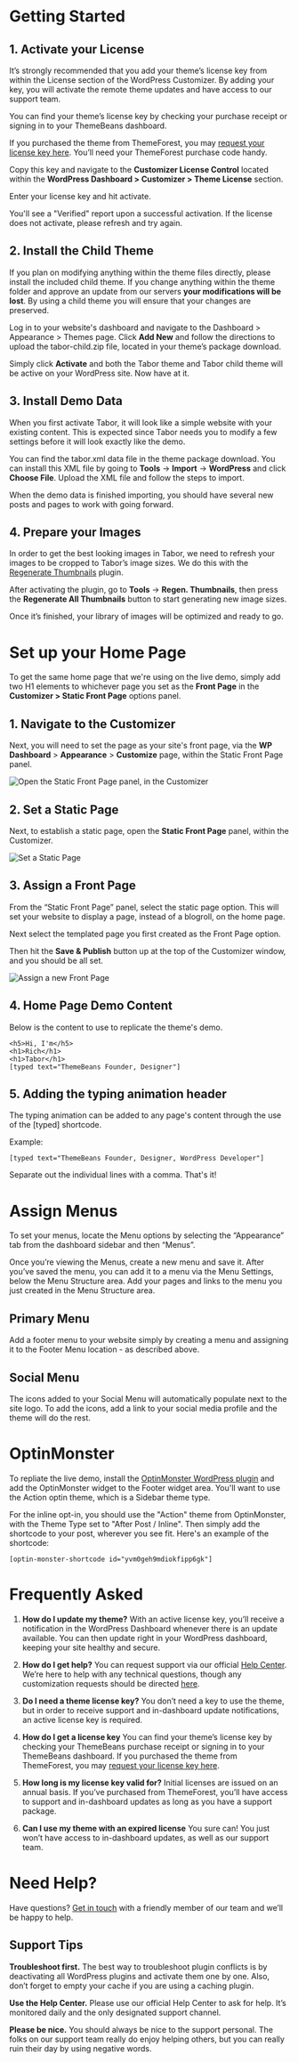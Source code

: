 

# Getting Started



## 1. Activate your License
It’s strongly recommended that you add your theme’s license key from within the License section of the WordPress Customizer. By adding your key, you will activate the remote theme updates and have access to our support team.

You can find your theme’s license key by checking your purchase receipt or signing in to your ThemeBeans dashboard.

If you purchased the theme from ThemeForest, you may [request your license key here][1]. You’ll need your ThemeForest purchase code handy.

Copy this key and navigate to the **Customizer License Control** located within the **WordPress Dashboard > Customizer > Theme License** section.

Enter your license key and hit activate.

You'll see a "Verified" report upon a successful activation. If the license does not activate, please refresh and try again.

## 2. Install the Child Theme
If you plan on modifying anything within the theme files directly, please install the included child theme. If you change anything within the theme folder and approve an update from our servers **your modifications will be lost**. By using a child theme you will ensure that your changes are preserved.

Log in to your website's dashboard and navigate to the Dashboard \> Appearance \> Themes page. Click **Add New** and follow the directions to upload the tabor-child.zip file, located in your theme’s package download.

Simply click **Activate** and both the Tabor theme and Tabor child theme will be active on your WordPress site. Now have at it.

## 3. Install Demo Data
When you first activate Tabor, it will look like a simple website with your existing content. This is expected since Tabor needs you to modify a few settings before it will look exactly like the demo.

You can find the tabor.xml data file in the theme package download. You can install this XML file by going to **Tools** → **Import** → **WordPress** and click **Choose File**. Upload the XML file and follow the steps to import.

When the demo data is finished importing, you should have several new posts and pages to work with going forward.

## 4. Prepare your Images
In order to get the best looking images in Tabor, we need to refresh your images to be cropped to Tabor’s image sizes. We do this with the [Regenerate Thumbnails][2] plugin.

After activating the plugin, go to **Tools** → **Regen. Thumbnails**, then press the **Regenerate All Thumbnails** button to start generating new image sizes.

Once it’s finished, your library of images will be optimized and ready to go.




# Set up your Home Page

To get the same home page that we're using on the live demo, simply add two H1 elements to whichever page you set as the **Front Page** in the **Customizer \> Static Front Page** options panel.


## 1. Navigate to the Customizer
Next, you will need to set the page as your site's front page, via the **WP Dashboard** \> **Appearance** \> **Customize** page, within the Static Front Page panel. 

![][image-1]

## 2. Set a Static Page

Next, to establish a static page, open the **Static Front Page** panel, within the Customizer.

![][image-2]

## 3. Assign a Front Page

From the “Static Front Page” panel, select the static page option. This will set your website to display a page, instead of a blogroll, on the home page. 

Next select the templated page you first created as the Front Page option. 

Then hit the **Save & Publish** button up at the top of the Customizer window, and you should be all set.

![][image-3]

## 4. Home Page Demo Content
Below is the content to use to replicate the theme's demo.
```
<h5>Hi, I'm</h5>
<h1>Rich</h1>
<h1>Tabor</h1>
[typed text="ThemeBeans Founder, Designer"]
```

## 5. Adding the typing animation header

The typing animation can be added to any page's content through the use of the [typed] shortcode.

Example:
```
[typed text="ThemeBeans Founder, Designer, WordPress Developer"]
```
Separate out the individual lines with a comma. That's it!


# Assign Menus
To set your menus, locate the Menu options by selecting the “Appearance” tab from the dashboard sidebar and then “Menus”.

Once you’re viewing the Menus, create a new menu and save it. After you’ve saved the menu, you can add it to a menu via the Menu Settings, below the Menu Structure area. Add your pages and links to the menu you just created in the Menu Structure area.


## Primary Menu
Add a footer menu to your website simply by creating a menu and assigning it to the Footer Menu location - as described above.

## Social Menu
The icons added to your Social Menu will automatically populate next to the site logo. To add the icons, add a link to your social media profile and the theme will do the rest.


# OptinMonster
To repliate the live demo, install the [OptinMonster WordPress plugin][7] and add the OptinMonster widget to the Footer widget area. You'll want to use the Action optin theme, which is a Sidebar theme type.

For the inline opt-in, you should use the "Action" theme from OptinMonster, with the Theme Type set to "After Post / Inline". Then simply add the shortcode to your post, wherever you see fit. Here's an example of the shortcode:
```
[optin-monster-shortcode id="yvm0geh9mdiokfipp6gk"]
```


# Frequently Asked

1. **How do I update my theme?** With an active license key, you’ll receive a notification in the WordPress Dashboard whenever there is an update available. You can then update right in your WordPress dashboard, keeping your site healthy and secure.

2. **How do I get help?** You can request support via our official [Help Center][3]. We’re here to help with any technical questions, though any customization requests should be directed [here][4].

3. **Do I need a theme license key?** You don’t need a key to use the theme, but in order to receive support and in-dashboard update notifications, an active license key is required.

4. **How do I get a license key** You can find your theme’s license key by checking your ThemeBeans purchase receipt or signing in to your ThemeBeans dashboard. If you purchased the theme from ThemeForest, you may [request your license key here][5].

5. **How long is my license key valid for?** Initial licenses are issued on an annual basis. If you’ve purchased from ThemeForest, you’ll have access to support and in-dashboard updates as long as you have a support package.

6. **Can I use my theme with an expired license** You sure can! You just won’t have access to in-dashboard updates, as well as our support team.



# Need Help?
Have questions? [Get in touch][6] with a friendly member of our team and we’ll be happy to help.

## Support Tips

**Troubleshoot first.** The best way to troubleshoot plugin conflicts is by deactivating all WordPress plugins and activate them one by one. Also, don’t forget to empty your cache if you are using a caching plugin.

**Use the Help Center.** Please use our official Help Center to ask for help. It’s monitored daily and the only designated support channel.

**Please be nice.** You should always be nice to the support personal. The folks on our support team really do enjoy helping others, but you can really ruin their day by using negative words.

[1]:	https://themebeans.com/themeforest "Request a License Key"
[2]:	https://wordpress.org/plugins/regenerate-thumbnails/ "Regenerate Thumbnails WordPress Plugin"
[3]:	https://themebeans.com/contact
[4]:	http://themebeans.com/customizations
[5]:	https://themebeans.com/themeforest
[6]:	https://themebeans.com/contact
[7]:	https://wordpress.org/plugins/optinmonster/

[image-1]:	http://d33v4339jhl8k0.cloudfront.net/docs/assets/5744b893c697917290ddc31b/images/595fecf50428637ff8d462b8/file-6DaAqO3m5Y.jpg "Open the Static Front Page panel, in the Customizer"
[image-2]:	http://d33v4339jhl8k0.cloudfront.net/docs/assets/5744b893c697917290ddc31b/images/595fed1c0428637ff8d462bb/file-pyUecy41SC.jpg "Set a Static Page"
[image-3]:	http://d33v4339jhl8k0.cloudfront.net/docs/assets/5744b893c697917290ddc31b/images/595fee092c7d3a707d7b83c1/file-kPOj2r5Dq3.jpg "Assign a new Front Page"
